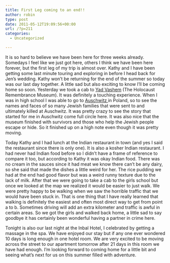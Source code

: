 ```yaml
---
title: First Leg coming to an end!!
author: robin
type: post
date: 2011-05-12T19:09:56+00:00
url: /?p=211
categories:
  - Uncategorized

---
```

It is so hard to believe we have been here for three weeks already. Somedays I feel like we just got here, others I think we have been here forever, but the first leg of my trip is almost over. Kathy and I have been getting some last minute touring and exploring in before I head back for Jen&#8217;s wedding. Kathy won&#8217;t be returning for the end of the summer so today was our last day together. A little sad but also exciting to know I&#8217;ll be coming home so soon. Yesterday we took a cab to <a href="http://en.wikipedia.org/wiki/Yad_Vashem" target="_blank">Yad Vashem</a> (The Holocaust Remembrance Museum). It was definitely a touching experience. When I was in high school I was able to go to <a href="http://en.wikipedia.org/wiki/Auschwitz_concentration_camp" target="_blank">Auschwitz </a>in Poland, so to see the names and faces of so many Jewish families that were sent to and ultimately killed at Auschwitz. It was pretty crazy to see the story that started for me in Auschwitz come full circle here. It was also nice that the museum finished with survivors and those who help the Jewish people escape or hide. So it finished up on a high note even though it was pretty moving.

Today Kathy and I had lunch at the Indian restaurant in town (and yes I said the restaurant since there is only one). It is also a kosher Indian restaurant. I had never had Indian food before so I didn&#8217;t have a frame of reference to compare it too, but according to Kathy it was okay Indian food. There was no cream in the sauces since it had meat we know there can&#8217;t be any dairy, so she said that made the dishes a little weird for her. The rice pudding we had at the end had good flavor but was a weird runny texture due to the lack of milk. After that we were going to take a cab to the girls school but once we looked at the map we realized it would be easier to just walk. We were pretty happy to be walking when we saw the horrible traffic that we would have been stuck in. That is one thing that I have really learned that walking is definitely the easiest and often most direct way to get from point a to b. Sometimes driving will add an extra kilometer and traffic is awful in certain areas. So we got the girls and walked back home, a little sad to say goodbye it has certainly been wonderful having a partner in crime here.

Tonight is also our last night at the Inbal Hotel, I celebrated by getting a massage in the spa. We have enjoyed our stay but if any one ever wondered 10 days is long enough in one hotel room. We are very excited to be moving across the street to our apartment tomorrow after 21 days in this room we have had enough. I&#8217;m looking forward to coming home for a little bit and seeing what&#8217;s next for us on this summer filled with adventure.